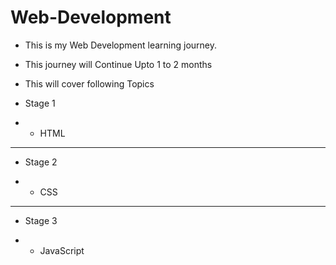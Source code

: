 # Web-Development

- This is my Web Development  learning journey.

- This journey will Continue Upto 1 to 2 months

- This will cover following Topics


- Stage 1

- - HTML

---

- Stage 2

- - CSS

---

- Stage 3

- - JavaScript
